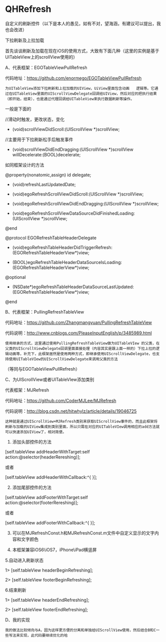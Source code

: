 QHRefresh
=========

自定义的刷新控件（以下是本人的愚见，如有不对，望海涵，有建议可以提出，我也会改进）

下拉刷新及上拉加载

   首先谈谈刷新及加载在现在iOS的使用方式，大致有下面几种（这里的实例是基于UITableView上的scrollView使用的）


A、代表框架：EGOTableViewPullRefresh

   代码地址：https://github.com/enormego/EGOTableViewPullRefresh
   
    为UITableView添加下拉刷新和上拉加载的UIView，UiView里面包含动画   逻辑等。它通过在UITableView里面的UIScrollViewDelegate回调给UIView，然后对应的把执行结果（即开始，结束），也是通过代理回调给UITableView来执行数据刷新等操作。
   
一般是下面的

//滑动时触发，更改状态，变化

- (void)scrollViewDidScroll:(UIScrollView *)scrollView; 

//主要用于下拉刷新松手后触发事件

- (void)scrollViewDidEndDragging:(UIScrollView *)scrollView willDecelerate:(BOOL)decelerate;

如同框架设计的方法

@property(nonatomic,assign) id <EGORefreshTableHeaderDelegate> delegate;

- (void)refreshLastUpdatedDate;

- (void)egoRefreshScrollViewDidScroll:(UIScrollView *)scrollView;

- (void)egoRefreshScrollViewDidEndDragging:(UIScrollView *)scrollView;

- (void)egoRefreshScrollViewDataSourceDidFinishedLoading:(UIScrollView *)scrollView;

@end

@protocol EGORefreshTableHeaderDelegate

- (void)egoRefreshTableHeaderDidTriggerRefresh:(EGORefreshTableHeaderView*)view;

- (BOOL)egoRefreshTableHeaderDataSourceIsLoading:(EGORefreshTableHeaderView*)view;

@optional

- (NSDate*)egoRefreshTableHeaderDataSourceLastUpdated:(EGORefreshTableHeaderView*)view;

@end


B、代表框架：PullingRefreshTableView

   代码地址：https://github.com/Zhangmangyuan/PullingRefreshTableView
   
   代码说明：http://www.cnblogs.com/PleaseInputEnglish/p/3485989.html
   
    使用继承的方式，这里通过使用PullingRefreshTableView做为UITableVIew 的父类，在父类的UIScrollViewDelegate回调里面直接处理（内容其实是跟上面一样的）下拉上拉的逻辑动画等，补充下，此框架居然是使用两种方式，即继承使用UIScrollViewDelegate，也支持使用UITableVIew的UIScrollViewDelegate来调用父类的方法
   （等同与EGOTableViewPullRefresh）


C、为UIScrollView或者UITableVIew添加类别

   代表框架：MJRefresh
   
   代码地址：https://github.com/CoderMJLee/MJRefresh
   
   代码说明：http://blog.csdn.net/hitwhylz/article/details/19046725
   
    这种就是通过UIScrollView+MJRefresh类别来获取UIScrollView事件的，而且此框架将刷新与加载的UIView集成到类别里面，所以只需在对应的UITableVIew调用相应的add方法就可以快速添加UIView了，相对简便。

 1. 添加头部控件的方法
 
 [self.tableView addHeaderWithTarget:self action:@selector(headerRereshing)];

 或者

 [self.tableView addHeaderWithCallback:^{ }];

 2. 添加尾部控件的方法
 
 [self.tableView addFooterWithTarget:self action:@selector(footerRereshing)];

 或者
 
 [self.tableView addFooterWithCallback:^{ }];

 3. 可以在MJRefreshConst.h和MJRefreshConst.m文件中自定义显示的文字内容和文字颜色
 
 4. 本框架兼容iOS6\iOS7，iPhone\iPad横竖屏
 
 5.自动进入刷新状态

 1> [self.tableView headerBeginRefreshing];
 
 2> [self.tableView footerBeginRefreshing];
 
 6.结束刷新
 
 1> [self.tableView headerEndRefreshing];
 
 2> [self.tableView footerEndRefreshing];

D、我的实现

    我的做法比较倾向与A，因为这样更方便的分离和单独给UIScrollView使用，然后结合B和C一些写法来实现，此代码要继续优化的哈

